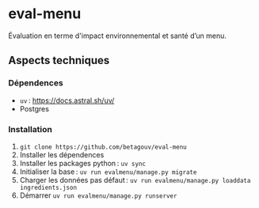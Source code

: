 # eval-menu

Évaluation en terme d'impact environnemental et santé d’un menu.

## Aspects techniques

### Dépendences

- `uv` : https://docs.astral.sh/uv/
- Postgres

### Installation

1. `git clone https://github.com/betagouv/eval-menu`
2. Installer les dépendences
3. Installer les packages python : `uv sync`
4. Initialiser la base : `uv run evalmenu/manage.py migrate`
5. Charger les données pas défaut : `uv run evalmenu/manage.py loaddata ingredients.json`
6. Démarrer `uv run evalmenu/manage.py runserver`
